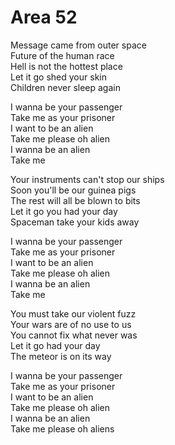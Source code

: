 # Area 52  

Message came from outer space  
Future of the human race  
Hell is not the hottest place  
Let it go shed your skin  
Children never sleep again  

I wanna be your passenger  
Take me as your prisoner  
I want to be an alien  
Take me please oh alien  
I wanna be an alien  
Take me  

Your instruments can't stop our ships  
Soon you'll be our guinea pigs  
The rest will all be blown to bits  
Let it go you had your day  
Spaceman take your kids away  

I wanna be your passenger  
Take me as your prisoner  
I want to be an alien  
Take me please oh alien  
I wanna be an alien  
Take me  

You must take our violent fuzz  
Your wars are of no use to us  
You cannot fix what never was  
Let it go had your day  
The meteor is on its way  

I wanna be your passenger  
Take me as your prisoner  
I want to be an alien  
Take me please oh alien  
I wanna be an alien  
Take me please oh aliens  
